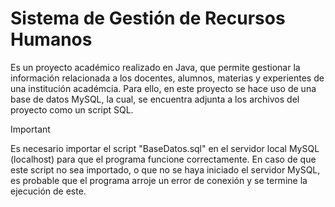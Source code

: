 # Sistema de Gestión de Recursos Humanos
Es un proyecto académico realizado en Java, que permite gestionar la información relacionada a los docentes, alumnos, materias y experientes de una institución académcia. Para ello, en este proyecto se hace uso de una base de datos MySQL, la cual, se encuentra adjunta a los archivos del proyecto como un script SQL.

> [!IMPORTANT]
> Es necesario importar el script "BaseDatos.sql" en el servidor local MySQL (localhost) para que el programa funcione correctamente. En caso de que este script no sea importado, o que no se haya iniciado el servidor MySQL, es probable que el programa arroje un error de conexión y se termine la ejecución de este.
